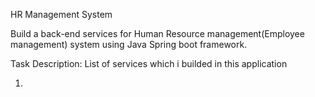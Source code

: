 HR Management System

Build a back-end services for Human Resource management(Employee management) system using Java Spring boot framework.

Task Description:
List of services which i builded in this application

1.
